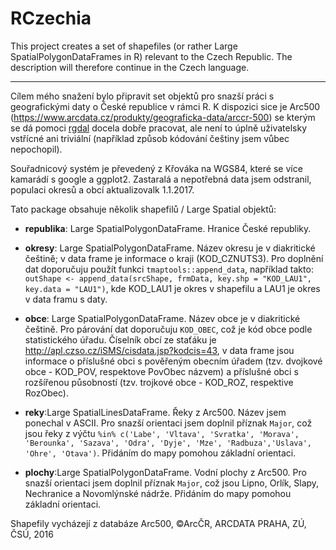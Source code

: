 # RCzechia

This project creates a set of shapefiles (or rather Large SpatialPolygonDataFrames in R) relevant to the Czech Republic. The description will therefore continue in the Czech language.
- - - - 
Cílem mého snažení bylo připravit set objektů pro snazší práci s geografickými daty o České republice v rámci R. K dispozici sice je Arc500 (https://www.arcdata.cz/produkty/geograficka-data/arccr-500) se kterým se dá pomoci [rgdal](https://cran.r-project.org/web/packages/rgdal/index.html) docela dobře pracovat, ale není to úplně uživatelsky vstřícné ani triviální (například způsob kódování češtiny jsem vůbec nepochopil). 

Souřadnicový systém je převedený z Křováka na WGS84, které se více kamarádí s google a ggplot2. Zastaralá a nepotřebná data jsem odstranil, populaci okresů a obcí aktualizovalk 1.1.2017.

Tato package obsahuje několik shapefilů / Large Spatial objektů:
* **republika**: Large SpatialPolygonDataFrame. Hranice České republiky.

* **okresy**: Large SpatialPolygonDataFrame. Název okresu je v diakritické češtině; v data frame je informace o kraji (KOD_CZNUTS3).
Pro doplnění dat doporučuju použít funkci `tmaptools::append_data`, například takto:  `outShape <- append_data(srcShape, frmData, key.shp = "KOD_LAU1", key.data = "LAU1")`, kde KOD_LAU1 je okres v shapefilu a LAU1 je okres v data framu s daty.

* **obce**: Large SpatialPolygonDataFrame. Název obce je v diakritické češtině. 
Pro párování dat doporučuju `KOD_OBEC`, což je kód obce podle statistického úřadu. Číselník obcí ze staťáku je http://apl.czso.cz/iSMS/cisdata.jsp?kodcis=43, v data frame jsou informace o příslušné obci s pověřeným obecním úřadem (tzv. dvojkové obce - KOD_POV, respektove PovObec názvem) a příslušné obci s rozšířenou působností (tzv. trojkové obce - KOD_ROZ, respektive RozObec).

* **reky**:Large SpatialLinesDataFrame. Řeky z Arc500. Název jsem ponechal v ASCII.
Pro snazší orientaci jsem doplnil příznak `Major`, což jsou řeky z výčtu `%in% c('Labe', 'Vltava', 'Svratka', 'Morava', 'Berounka', 'Sazava', 'Odra', 'Dyje', 'Mze', 'Radbuza','Uslava', 'Ohre', 'Otava')`. Přidáním do mapy pomohou základní orientaci.  

* **plochy**:Large SpatialPolygonDataFrame. Vodní plochy z Arc500.
Pro snazší orientaci jsem doplnil příznak `Major`, což jsou Lipno, Orlík, Slapy, Nechranice a Novomlýnské nádrže. Přidáním do mapy pomohou základní orientaci.  
  
Shapefily vycházejí z databáze Arc500, ©ArcČR, ARCDATA PRAHA, ZÚ, ČSÚ, 2016
